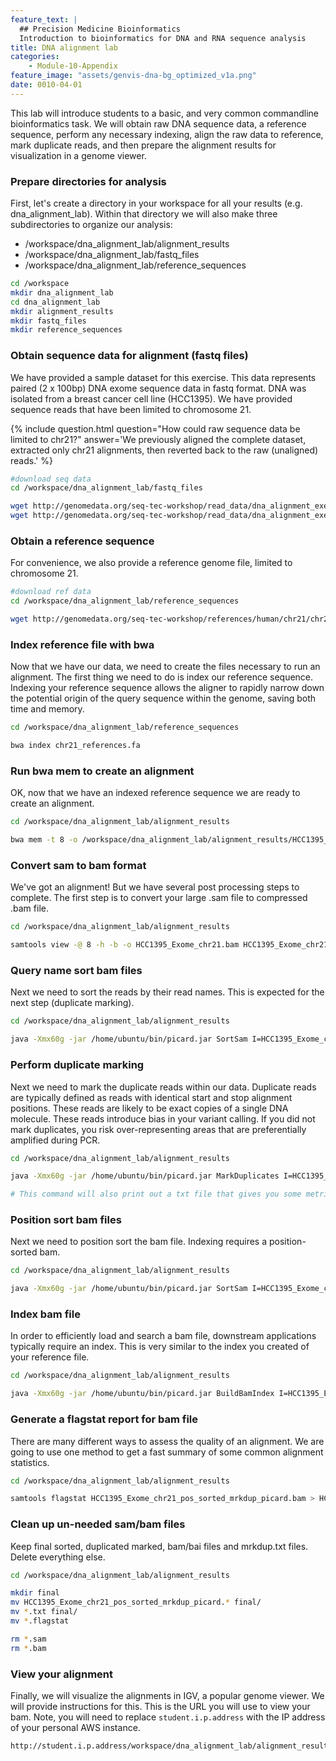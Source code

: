 ```yaml
---
feature_text: |
  ## Precision Medicine Bioinformatics
  Introduction to bioinformatics for DNA and RNA sequence analysis
title: DNA alignment lab
categories:
    - Module-10-Appendix
feature_image: "assets/genvis-dna-bg_optimized_v1a.png"
date: 0010-04-01
---
```


This lab will introduce students to a basic, and very common commandline bioinformatics task. We will obtain raw DNA sequence data, a reference sequence, perform any necessary indexing, align the raw data to reference, mark duplicate reads, and then prepare the alignment results for visualization in a genome viewer. 

### Prepare directories for analysis

First, let's create a directory in your workspace for all your results (e.g. dna_alignment_lab). Within that directory we will also make three subdirectories to organize our analysis: 

- /workspace/dna_alignment_lab/alignment_results
- /workspace/dna_alignment_lab/fastq_files
- /workspace/dna_alignment_lab/reference_sequences

```bash
cd /workspace
mkdir dna_alignment_lab
cd dna_alignment_lab
mkdir alignment_results
mkdir fastq_files
mkdir reference_sequences
```

### Obtain sequence data for alignment (fastq files) 

We have provided a sample dataset for this exercise. This data represents paired (2 x 100bp) DNA exome sequence data in fastq format. DNA was isolated from a breast cancer cell line (HCC1395). We have provided sequence reads that have been limited to chromosome 21. 

{% include question.html question="How could raw sequence data be limited to chr21?" answer='We previously aligned the complete dataset, extracted only chr21 alignments, then reverted back to the raw (unaligned) reads.' %}

```bash
#download seq data 
cd /workspace/dna_alignment_lab/fastq_files 

wget http://genomedata.org/seq-tec-workshop/read_data/dna_alignment_exercise/dataset_lab/HCC1395_Exome_chr21_R1.fastq.gz
wget http://genomedata.org/seq-tec-workshop/read_data/dna_alignment_exercise/dataset_lab/HCC1395_Exome_chr21_R2.fastq.gz

```
### Obtain a reference sequence

For convenience, we also provide a reference genome file, limited to chromosome 21.

```bash 
#download ref data 
cd /workspace/dna_alignment_lab/reference_sequences 

wget http://genomedata.org/seq-tec-workshop/references/human/chr21/chr21_references.fa

```

### Index reference file with bwa 

Now that we have our data, we need to create the files necessary to run an alignment. The first thing we need to do is index our reference sequence. Indexing your reference sequence allows the aligner to rapidly narrow down the potential origin of the query sequence within the genome, saving both time and memory.

```bash
cd /workspace/dna_alignment_lab/reference_sequences 

bwa index chr21_references.fa

```

### Run bwa mem to create an alignment 

OK, now that we have an indexed reference sequence we are ready to create an alignment.

```bash
cd /workspace/dna_alignment_lab/alignment_results

bwa mem -t 8 -o /workspace/dna_alignment_lab/alignment_results/HCC1395_Exome_chr21.sam /workspace/dna_alignment_lab/reference_sequences/chr21_references.fa /workspace/dna_alignment_lab/fastq_files/HCC1395_Exome_chr21_R1.fastq.gz /workspace/dna_alignment_lab/fastq_files/HCC1395_Exome_chr21_R2.fastq.gz

```

### Convert sam to bam format

We've got an alignment! But we have several post processing steps to complete. The first step is to convert your large .sam file to compressed .bam file.

```bash
cd /workspace/dna_alignment_lab/alignment_results

samtools view -@ 8 -h -b -o HCC1395_Exome_chr21.bam HCC1395_Exome_chr21.sam

```

### Query name sort bam files

Next we need to sort the reads by their read names. This is expected for the next step (duplicate marking).

```bash
cd /workspace/dna_alignment_lab/alignment_results

java -Xmx60g -jar /home/ubuntu/bin/picard.jar SortSam I=HCC1395_Exome_chr21.bam O=HCC1395_Exome_chr21_namesorted_picard.bam SO=queryname

```

### Perform duplicate marking

Next we need to mark the duplicate reads within our data. Duplicate reads are typically defined as reads with identical start and stop alignment positions. These reads are likely to be exact copies of a single DNA molecule. These reads introduce bias in your variant calling. If you did not mark duplicates, you risk over-representing areas that are preferentially amplified during PCR. 

```bash
cd /workspace/dna_alignment_lab/alignment_results

java -Xmx60g -jar /home/ubuntu/bin/picard.jar MarkDuplicates I=HCC1395_Exome_chr21_namesorted_picard.bam  O=HCC1395_Exome_chr21_namesorted_picard_mrkdup.bam ASSUME_SORT_ORDER=queryname METRICS_FILE=HCC1395_Exome_chr21_mrk_dup_metrics.txt QUIET=true COMPRESSION_LEVEL=0 VALIDATION_STRINGENCY=LENIENT

# This command will also print out a txt file that gives you some metrics about the number of duplicates identified 
```

### Position sort bam files
Next we need to position sort the bam file. Indexing requires a position-sorted bam. 

```bash
cd /workspace/dna_alignment_lab/alignment_results

java -Xmx60g -jar /home/ubuntu/bin/picard.jar SortSam I=HCC1395_Exome_chr21_namesorted_picard_mrkdup.bam O=HCC1395_Exome_chr21_pos_sorted_mrkdup_picard.bam SO=coordinate

```

### Index bam file 

In order to efficiently load and search a bam file, downstream applications typically require an index. This is very similar to the index you created of your reference file.

```bash
cd /workspace/dna_alignment_lab/alignment_results

java -Xmx60g -jar /home/ubuntu/bin/picard.jar BuildBamIndex I=HCC1395_Exome_chr21_pos_sorted_mrkdup_picard.bam

```

### Generate a flagstat report for bam file

There are many different ways to assess the quality of an alignment. We are going to use one method to get a fast summary of some common alignment statistics.

```bash 
cd /workspace/dna_alignment_lab/alignment_results

samtools flagstat HCC1395_Exome_chr21_pos_sorted_mrkdup_picard.bam > HCC1395_Exome_chr21_pos_sorted_mrkdup_picard_flagstat.flagstat

```

### Clean up un-needed sam/bam files

Keep final sorted, duplicated marked, bam/bai files and mrkdup.txt files. Delete everything else.

```bash
cd /workspace/dna_alignment_lab/alignment_results

mkdir final
mv HCC1395_Exome_chr21_pos_sorted_mrkdup_picard.* final/
mv *.txt final/
mv *.flagstat

rm *.sam
rm *.bam
```

### View your alignment  

Finally, we will visualize the alignments in IGV, a popular genome viewer. We will provide instructions for this. This is the URL you will use to view your bam. Note, you will need to replace `student.i.p.address` with the IP address of your personal AWS instance.

```bash
http://student.i.p.address/workspace/dna_alignment_lab/alignment_results/final/HCC1395_Exome_chr21_pos_sorted_mrkdup_picard.bam
```
